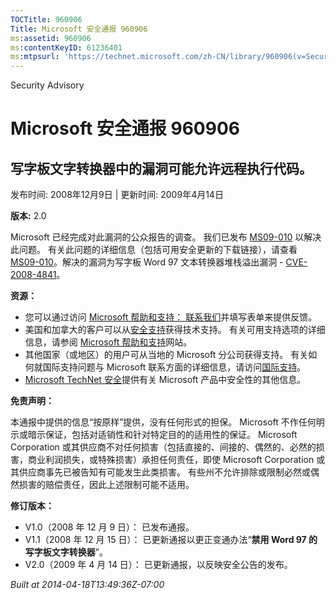 ```yaml
---
TOCTitle: 960906
Title: Microsoft 安全通报 960906
ms:assetid: 960906
ms:contentKeyID: 61236401
ms:mtpsurl: 'https://technet.microsoft.com/zh-CN/library/960906(v=Security.10)'
---
```


Security Advisory

Microsoft 安全通报 960906
=========================

写字板文字转换器中的漏洞可能允许远程执行代码。
----------------------------------------------

发布时间: 2008年12月9日 | 更新时间: 2009年4月14日

**版本:** 2.0

Microsoft 已经完成对此漏洞的公众报告的调查。 我们已发布 [MS09-010](http://go.microsoft.com/fwlink/?linkid=139849) 以解决此问题。 有关此问题的详细信息（包括可用安全更新的下载链接），请查看 [MS09-010](http://go.microsoft.com/fwlink/?linkid=139849)。解决的漏洞为写字板 Word 97 文本转换器堆栈溢出漏洞 - [CVE-2008-4841](http://www.cve.mitre.org/cgi-bin/cvename.cgi?name=cve-2008-4841)。

**资源：**

-   您可以通过访问 [Microsoft 帮助和支持： 联系我们](https://support.microsoft.com/common/survey.aspx?scid=sw;en;1257&amp;showpage=1&amp;ws=technet&amp;sd=tech)并填写表单来提供反馈。
-   美国和加拿大的客户可以从[安全支持](http://go.microsoft.com/fwlink/?linkid=21131)获得技术支持。 有关可用支持选项的详细信息，请参阅 [Microsoft 帮助和支持](http://support.microsoft.com/default.aspx?ln=zh-cn)网站。
-   其他国家（或地区）的用户可从当地的 Microsoft 分公司获得支持。 有关如何就国际支持问题与 Microsoft 联系方面的详细信息，请访问[国际支持](http://go.microsoft.com/fwlink/?linkid=21155)。
-   [Microsoft TechNet 安全](http://go.microsoft.com/fwlink/?linkid=21132)提供有关 Microsoft 产品中安全性的其他信息。

**免责声明：**

本通报中提供的信息“按原样”提供，没有任何形式的担保。 Microsoft 不作任何明示或暗示保证，包括对适销性和针对特定目的的适用性的保证。 Microsoft Corporation 或其供应商不对任何损害（包括直接的、间接的、偶然的、必然的损害，商业利润损失，或特殊损害）承担任何责任，即使 Microsoft Corporation 或其供应商事先已被告知有可能发生此类损害。 有些州不允许排除或限制必然或偶然损害的赔偿责任，因此上述限制可能不适用。

**修订版本：**

-   V1.0（2008 年 12 月 9 日）： 已发布通报。
-   V1.1（2008 年 12 月 15 日）： 已更新通报以更正变通办法“**禁用 Word 97 的写字板文字转换器**”。
-   V2.0（2009 年 4 月 14 日）： 已更新通报，以反映安全公告的发布。

*Built at 2014-04-18T13:49:36Z-07:00*
